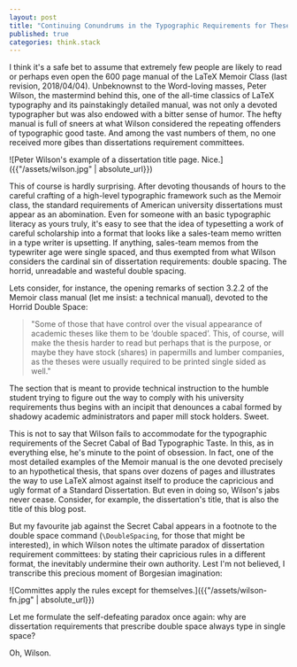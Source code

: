 ```yaml
---
layout: post
title: "Continuing Conundrums in the Typographic Requirements for Theses"
published: true
categories: think.stack
---
```


I think it's a safe bet to assume that extremely few people are likely to read or perhaps even open the 600 page manual of the LaTeX Memoir Class (last revision, 2018/04/04). Unbeknownst to the Word-loving masses, Peter Wilson, the mastermind behind this, one of the all-time classics of LaTeX typography and its painstakingly detailed manual, was not only a devoted typographer but was also endowed with a bitter sense of humor. The hefty manual is full of sneers at what Wilson considered the repeating offenders of typographic good taste. And among the vast numbers of them, no one received more gibes than dissertations requirement committees.

![Peter Wilson's example of a dissertation title page. Nice.]({{"/assets/wilson.jpg" | absolute_url}})

This of course is hardly surprising. After devoting thousands of hours to the careful crafting of a high-level typographic framework such as the Memoir class, the standard requirements of American university dissertations must appear as an abomination. Even for someone with an basic typographic literacy as yours truly, it's easy to see that the idea of typesetting a work of careful scholarship into a format that looks like a sales-team memo written in a type writer is upsetting. If anything, sales-team memos from the typewriter age were single spaced, and thus exempted from what Wilson considers the cardinal sin of dissertation requirements: double spacing. The horrid, unreadable and wasteful double spacing.

Lets consider, for instance, the opening remarks of section 3.2.2 of the Memoir class manual (let me insist: a technical manual), devoted to the Horrid Double Space:

>"Some of those that have control over the visual appearance of academic theses like them to be ‘double spaced’. This, of course, will make the thesis harder to read but perhaps that is the purpose, or maybe they have stock (shares) in papermills and lumber companies, as the theses were usually required to be printed single sided as well."

The section that is meant to provide technical instruction to the humble student trying to figure out the way to comply with his university requirements thus begins with an incipit that denounces a cabal formed by shadowy academic administrators and paper mill stock holders. Sweet.

This is not to say that Wilson fails to accommodate for the typographic requirements of the Secret Cabal of Bad Typographic Taste. In this, as in everything else, he's minute to the point of obsession. In fact, one of the most detailed examples of the Memoir manual is the one devoted precisely to an hypothetical thesis, that spans over dozens of pages and illustrates the way to use LaTeX almost against itself to produce the capricious and ugly format of a Standard Dissertation. But even in doing so, Wilson's jabs never cease. Consider, for example, the dissertation's title, that is also the title of this blog post. 

But my favourite jab against the Secret Cabal appears in a footnote to the double space command (``\DoubleSpacing``, for those that might be interested), in which Wilson notes the ultimate paradox of dissertation requirement committees: by stating their capricious rules in a different format, the inevitably undermine their own authority. Lest I'm not believed, I transcribe this precious moment of Borgesian imagination:

![Committes apply the rules except for themselves.]({{"/assets/wilson-fn.jpg" | absolute_url}})

Let me formulate the self-defeating paradox once again: why are dissertation requirements that prescribe double space always type in single space?

Oh, Wilson.
